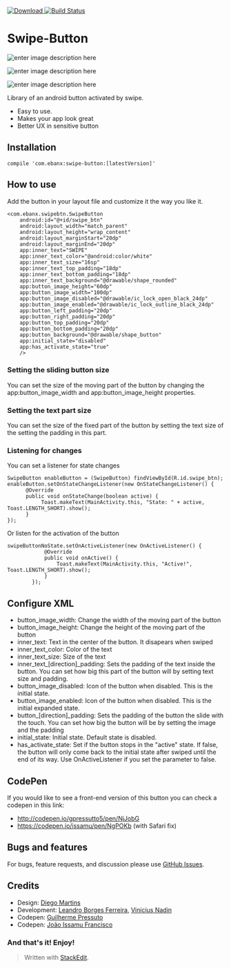 [ ![Download](https://api.bintray.com/packages/ebanx/maven/swipe-button/images/download.svg) ](https://bintray.com/ebanx/maven/swipe-button/_latestVersion) [![Build Status](https://travis-ci.org/ebanx/swipe-button.svg?branch=master)](https://travis-ci.org/ebanx/swipe-button)

# Swipe-Button


![enter image description here](https://lh3.googleusercontent.com/-pG1QBfiSaIo/WSbswf9TR8I/AAAAAAAAACQ/BITTeBVyhvQHM5o2hTW7x4qsbfW3OJbCQCLcB/s0/button+movie.gif "button movie.gif")

![enter image description here](https://lh3.googleusercontent.com/-m87DnCN1GwQ/WWuDroJAP5I/AAAAAAAAADE/tI8Tj0HcIHoy8PCsjSUbLq75ugmqtC77ACLcBGAs/s0/swipe_one_state.gif "swipe_one_state.gif")

![enter image description here](https://lh3.googleusercontent.com/ylwD3k8NBLKtdv8--tSwQj0_k-PWdAX_MoWJf3lP80_zfU_qgr8trhRRGeOePwJVOUaXYfbRNlpoeZSD5f3LuDmK1AvI3_qaY5clFd7geffWsmkk2vWMg9NYvkp-G-6qkKhmlgTW4yWfz9BhOoLG74BnY9bQg2Lpxxt_uZTcUDO-48v4Fn0ZNVHGjpzzX0Q1ZsvRWjjuutYUzSyvDGXq7Vxkivrt6prV5amgMhtiUWmqHxKqMl5Ac6KWbV_NK7ZCawrivMda3KG3w83bU4ZvQ2h4MLv-QXkOJnpBS8A9c9QcATYflVhH7u5GqQUpiyG4XInHMzUrs0-WfFFCPEdIKT4z_gkyJpWR38DG5uVFAiVVL-MijtOANqBUbtRmH-KnlElvvPpkrHv5_KiPo5sgsUQw4LZAEXu_aCurBplMeq4vuKvlM04Si_0lI5FJCjPxWC_Yc1YWwbsnWja-ByHxI-oVBzTVJJLrEdtLBWhXwIsJ2N2-ig9Dq1z00h-uzpS6ayJB6i_m14eFO3-5NLXgU5RoalmZGBBEYALqPaOEnBiBqa7PPotj0ChWkwGa7HqfV4bgHmKO3lF76JAyVYq7Sv_T1ssrF2n4QDReMmrfA2HEOiUnXPn0GUqJ9HjmJUXcARsuZNM2OQNnxk_mb5PdHBlFrer_Op9sWtPrhyBqlFg3vg=w640-h177-no "swipe_one_state_with_trail.gif")

Library of an android button activated by swipe. 

- Easy to use. 
- Makes your app look great
- Better UX in sensitive button


## Installation

    compile 'com.ebanx:swipe-button:[latestVersion]'

## How to use

Add the button in your layout file and customize it the way you like it.

    <com.ebanx.swipebtn.SwipeButton
        android:id="@+id/swipe_btn"
        android:layout_width="match_parent"
        android:layout_height="wrap_content"
        android:layout_marginStart="20dp"
        android:layout_marginEnd="20dp"
        app:inner_text="SWIPE"
        app:inner_text_color="@android:color/white"
        app:inner_text_size="16sp"
        app:inner_text_top_padding="18dp"
        app:inner_text_bottom_padding="18dp"
        app:inner_text_background="@drawable/shape_rounded"
        app:button_image_height="60dp"
        app:button_image_width="100dp"
        app:button_image_disabled="@drawable/ic_lock_open_black_24dp"
        app:button_image_enabled="@drawable/ic_lock_outline_black_24dp"
        app:button_left_padding="20dp"
        app:button_right_padding="20dp"
        app:button_top_padding="20dp"
        app:button_bottom_padding="20dp"
        app:button_background="@drawable/shape_button"
        app:initial_state="disabled"
        app:has_activate_state="true"
        />
        
### Setting the sliding button size
You can set the size of the moving part of the button by changing the app:button_image_width and app:button_image_height properties.

### Setting the text part size
You can set the size of the fixed part of the button by setting the text size of the setting the padding in this part.

### Listening for changes
You can set a listener for state changes

    SwipeButton enableButton = (SwipeButton) findViewById(R.id.swipe_btn);
    enableButton.setOnStateChangeListener(new OnStateChangeListener() {
          @Override 
          public void onStateChange(boolean active) {
               Toast.makeText(MainActivity.this, "State: " + active, Toast.LENGTH_SHORT).show();
          } 
    }); 
    
Or listen for the activation of the button 

    swipeButtonNoState.setOnActiveListener(new OnActiveListener() {
                @Override
                public void onActive() {
                    Toast.makeText(MainActivity.this, "Active!", Toast.LENGTH_SHORT).show();
                }
            });

## Configure XML

 - button_image_width: Change the width of the moving part of the button
 - button_image_height: Change the height of the moving part of the button
 - inner_text: Text in the center of the button. It disapears when swiped
 - inner_text_color: Color of the text
 - inner_text_size: Size of the text
 - inner_text_[direction]_padding: Sets the padding of the text inside the button. You can set how big this part of the button will by setting text size and padding.
 - button_image_disabled: Icon of the button when disabled. This is the initial state. 
 - button_image_enabled: Icon of the button when disabled. This is the initial expanded state. 
 - button_[direction]_padding: Sets the padding of the button the slide with the touch. You can set how big the button will be by setting the image and the padding
 - initial_state: Initial state. Default state is disabled.
 - has_activate_state: Set if the button stops in the "active" state. If false, the button will only come back to the initial state after swiped until the end of its way. Use OnActiveListener if you set the parameter to false.

## CodePen
If you would like to see a front-end version of this button you can check a codepen in this link:

 - http://codepen.io/gpressutto5/pen/NjJobG
 - https://codepen.io/issamu/pen/NgPOKb (with Safari fix)

## Bugs and features
For bugs, feature requests, and discussion please use [GitHub Issues](https://github.com/ebanx/swipe-button/issues).

## Credits

 - Design: [Diego Martins](https://dribbble.com/diegomartins) 
 - Development: [Leandro Borges Ferreira](https://github.com/leandroBorgesFerreira), [Vinicius Nadin](https://github.com/viniciato)
 - Codepen: [Guilherme Pressuto](https://github.com/gpressutto5)
 - Codepen: [João Issamu Francisco](https://github.com/joaoissamu)

### And that's it! Enjoy!

> Written with [StackEdit](https://stackedit.io/).

